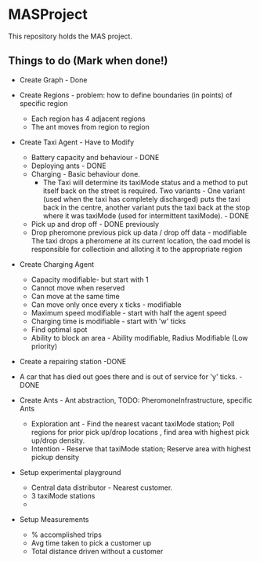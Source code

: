 # MASProject
This repository holds the MAS project.

## Things to do (Mark when done!)

* Create Graph - Done
* Create Regions - problem: how to define boundaries (in points) of specific region 
  * Each region has 4 adjacent regions
  * The ant moves from region to region
* Create Taxi Agent - Have to Modify 
  * Battery capacity and behaviour - DONE
  * Deploying ants - DONE
  * Charging - Basic behaviour done.
     * The Taxi will determine its taxiMode status and a method to put itself back on the 
     street is required. Two variants - One variant (used when the taxi has completely discharged) puts the taxi back in the centre, another variant puts the taxi
     back at the stop where it was taxiMode (used for intermittent taxiMode). - DONE 
  * Pick up and drop off - DONE previously
  * Drop pheromone previous pick up data / drop off data - modifiable
     The taxi drops a pheromene at its current location, the oad model is responsible for collectioin and alloting it to the appropriate region
  
* Create Charging Agent
  * Capacity modifiable- but start with 1
  * Cannot move when reserved
  * Can move at the same time
  * Can move only once every x ticks - modifiable
  * Maximum speed modifiable  - start with half the agent speed
  * Charging time is modifiable - start with 'w' ticks
  * Find optimal spot
  * Ability to block an area - Ability modifiable, Radius Modifiable (Low priority)
 * Create a repairing station -DONE
  *  A car that has died out goes there and is out of service for 'y' ticks. -DONE
* Create Ants - Ant abstraction, TODO: PheromoneInfrastructure, specific Ants
  * Exploration ant - Find the nearest vacant taxiMode station; Poll regions for prior pick up/drop locations , find area with highest pick up/drop density.
  * Intention - Reserve that taxiMode station; Reserve area with highest pickup density
* Setup experimental playground
  * Central data distributor - Nearest customer.
  * 3 taxiMode stations
  * 
* Setup Measurements
  * % accomplished trips
  * Avg time taken to pick a customer up
  * Total distance driven without a customer
